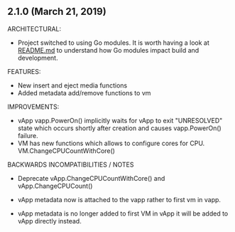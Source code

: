 ## 2.1.0 (March 21, 2019)

ARCHITECTURAL:

* Project switched to using Go modules. It is worth having a
look at [README.md](README.md) to understand how Go modules impact build and development.

FEATURES:

* New insert and eject media functions
* Added metadata add/remove functions to vm

IMPROVEMENTS:
* vApp vapp.PowerOn() implicitly waits for vApp to exit "UNRESOLVED" state which occurs shortly after creation and causes vapp.PowerOn() failure.
* VM has new functions which allows to configure cores for CPU. VM.ChangeCPUCountWithCore()

BACKWARDS INCOMPATIBILITIES / NOTES

* Deprecate vApp.ChangeCPUCountWithCore() and vApp.ChangeCPUCount()

* vApp metadata now is attached to the vapp rather to first vm in vapp.
* vApp metadata is no longer added to first VM in vApp it will be added to vApp directly instead.
